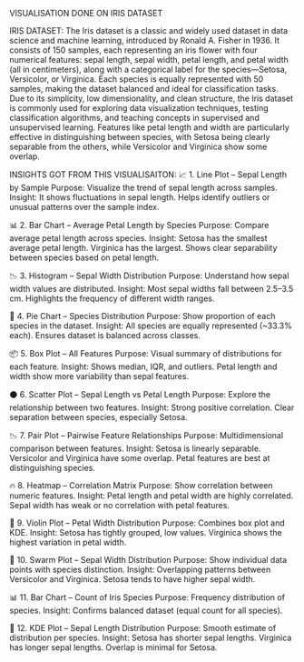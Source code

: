 VISUALISATION DONE ON IRIS DATASET

IRIS DATASET:
The Iris dataset is a classic and widely used dataset in data science and machine learning, introduced by Ronald A. Fisher in 1936. 
It consists of 150 samples, each representing an iris flower with four numerical features: sepal length, sepal width, petal length, and petal width (all in centimeters),
along with a categorical label for the species—Setosa, Versicolor, or Virginica. Each species is equally represented with 50 samples, making the dataset balanced and ideal 
for classification tasks. Due to its simplicity, low dimensionality, and clean structure, the Iris dataset is commonly used for exploring data visualization techniques, testing \
classification algorithms, and teaching concepts in supervised and unsupervised learning. Features like petal length and width are particularly 
effective in distinguishing between species, with Setosa being clearly separable from the others, while Versicolor and Virginica show some overlap.


INSIGHTS GOT FROM THIS VISUALISAITON:
📈 1. Line Plot – Sepal Length by Sample
Purpose: Visualize the trend of sepal length across samples.
Insight:
It shows fluctuations in sepal length.
Helps identify outliers or unusual patterns over the sample index.

📊 2. Bar Chart – Average Petal Length by Species
Purpose: Compare average petal length across species.
Insight:
Setosa has the smallest average petal length.
Virginica has the largest.
Shows clear separability between species based on petal length.

📉 3. Histogram – Sepal Width Distribution
Purpose: Understand how sepal width values are distributed.
Insight:
Most sepal widths fall between 2.5–3.5 cm.
Highlights the frequency of different width ranges.

🥧 4. Pie Chart – Species Distribution
Purpose: Show proportion of each species in the dataset.
Insight:
All species are equally represented (~33.3% each).
Ensures dataset is balanced across classes.

📦 5. Box Plot – All Features
Purpose: Visual summary of distributions for each feature.
Insight:
Shows median, IQR, and outliers.
Petal length and width show more variability than sepal features.

⚫ 6. Scatter Plot – Sepal Length vs Petal Length
Purpose: Explore the relationship between two features.
Insight:
Strong positive correlation.
Clear separation between species, especially Setosa.

📉 7. Pair Plot – Pairwise Feature Relationships
Purpose: Multidimensional comparison between features.
Insight:
Setosa is linearly separable.
Versicolor and Virginica have some overlap.
Petal features are best at distinguishing species.

🔥 8. Heatmap – Correlation Matrix
Purpose: Show correlation between numeric features.
Insight:
Petal length and petal width are highly correlated.
Sepal width has weak or no correlation with petal features.

🎻 9. Violin Plot – Petal Width Distribution
Purpose: Combines box plot and KDE.
Insight:
Setosa has tightly grouped, low values.
Virginica shows the highest variation in petal width.

🐝 10. Swarm Plot – Sepal Width Distribution
Purpose: Show individual data points with species distinction.
Insight:
Overlapping patterns between Versicolor and Virginica.
Setosa tends to have higher sepal width.

📊 11. Bar Chart – Count of Iris Species
Purpose: Frequency distribution of species.
Insight:
Confirms balanced dataset (equal count for all species).

🌊 12. KDE Plot – Sepal Length Distribution
Purpose: Smooth estimate of distribution per species.
Insight:
Setosa has shorter sepal lengths.
Virginica has longer sepal lengths.
Overlap is minimal for Setosa.
